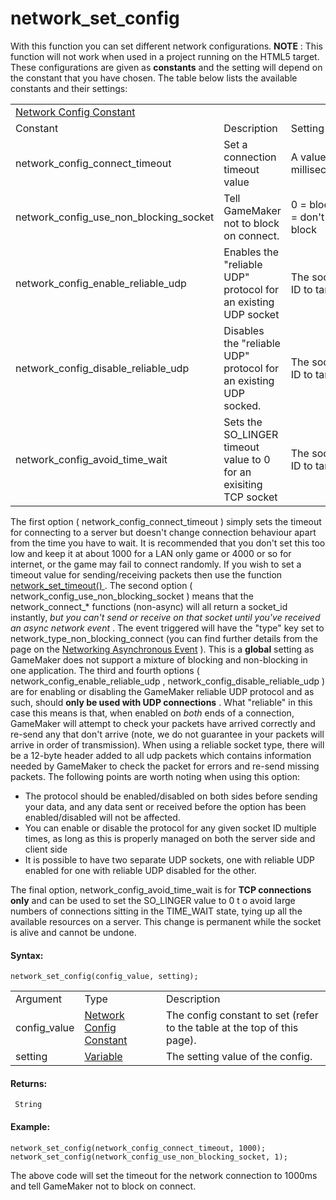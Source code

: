 # network_set_config

With this function you can set different network configurations.
**NOTE** : This function will not work when used in a project running on
the HTML5 target. These configurations are given as **constants** and
the setting will depend on the constant that you have chosen. The table
below lists the available constants and their settings:

|                                                                                                             |                                                                     |                            |
|-------------------------------------------------------------------------------------------------------------|---------------------------------------------------------------------|----------------------------|
|  [Network Config Constant](../../../../GameMaker_Language/GML_Reference/Networking/network_set_config)  |                                                                     |                            |
| Constant                                                                                                    | Description                                                         | Setting                    |
|  network_config_connect_timeout                                                                             | Set a connection timeout value                                      | A value in milliseconds    |
|  network_config_use_non_blocking_socket                                                                     | Tell GameMaker not to block on connect.                             | 0 = block, 1 = don't block |
|  network_config_enable_reliable_udp                                                                         | Enables the "reliable UDP" protocol for an existing UDP socket      | The socket ID to target    |
|  network_config_disable_reliable_udp                                                                        | Disables the "reliable UDP" protocol for an existing UDP socked.    | The socket ID to target    |
|  network_config_avoid_time_wait                                                                             | Sets the SO_LINGER timeout value to 0 for an exisiting TCP socket   | The socket ID to target    |

The first option ( network_config_connect_timeout ) simply sets the
timeout for connecting to a server but doesn't change connection
behaviour apart from the time you have to wait. It is recommended that
you don't set this too low and keep it at about 1000 for a LAN only game
or 4000 or so for internet, or the game may fail to connect randomly. If
you wish to set a timeout value for sending/receiving packets then use
the function [ network_set_timeout() ](network_set_timeout) . The
second option ( network_config_use_non_blocking_socket ) means that the
network_connect\_\* functions (non-async) will all return a socket_id
instantly, *but you can't send or receive on that socket until you've
received an async network event* . The event triggered will have the
"type" key set to network_type_non_blocking_connect (you can find
further details from the page on the [Networking Asynchronous
Event](../../../The_Asset_Editors/Object_Properties/Async_Events/Networking)
). This is a **global** setting as GameMaker does not support a mixture
of blocking and non-blocking in one application. The third and fourth
options ( network_config_enable_reliable_udp ,
network_config_disable_reliable_udp ) are for enabling or disabling the
GameMaker reliable UDP protocol and as such, should **only be used with
UDP connections** . What "reliable" in this case this means is that,
when enabled on *both* ends of a connection, GameMaker will attempt to
check your packets have arrived correctly and re-send any that don't
arrive (note, we do not guarantee in your packets will arrive in order
of transmission). When using a reliable socket type, there will be a
12-byte header added to all udp packets which contains information
needed by GameMaker to check the packet for errors and re-send missing
packets. The following points are worth noting when using this option:

-   The protocol should be enabled/disabled on both sides before sending
    your data, and any data sent or received before the option has been
    enabled/disabled will not be affected.
-   You can enable or disable the protocol for any given socket ID
    multiple times, as long as this is properly managed on both the
    server side and client side
-   It is possible to have two separate UDP sockets, one with reliable
    UDP enabled for one with reliable UDP disabled for the other.

The final option, network_config_avoid_time_wait is for **TCP
connections only** and can be used to set the SO_LINGER value to 0 t o
avoid large numbers of connections sitting in the TIME_WAIT state, tying
up all the available resources on a server. This change is permanent
while the socket is alive and cannot be undone.

#### Syntax:

``` gml
network_set_config(config_value, setting);
```

|              |                                                                                                             |                                                                          |
|--------------|-------------------------------------------------------------------------------------------------------------|--------------------------------------------------------------------------|
| Argument     | Type                                                                                                        | Description                                                              |
| config_value |  [Network Config Constant](../../../../GameMaker_Language/GML_Reference/Networking/network_set_config)  | The config constant to set (refer to the table at the top of this page). |
| setting      |  [Variable](../../../../GameMaker_Language/GML_Overview/Data_Types#variable)                            | The setting value of the config.                                         |

#### Returns:

``` gml
 String
```

#### Example:

``` gml
network_set_config(network_config_connect_timeout, 1000);
network_set_config(network_config_use_non_blocking_socket, 1);
```

The above code will set the timeout for the network connection to 1000ms
and tell GameMaker not to block on connect.

